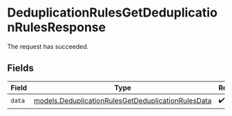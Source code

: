 # DeduplicationRulesGetDeduplicationRulesResponse

The request has succeeded.


## Fields

| Field                                                                                                          | Type                                                                                                           | Required                                                                                                       | Description                                                                                                    |
| -------------------------------------------------------------------------------------------------------------- | -------------------------------------------------------------------------------------------------------------- | -------------------------------------------------------------------------------------------------------------- | -------------------------------------------------------------------------------------------------------------- |
| `data`                                                                                                         | [models.DeduplicationRulesGetDeduplicationRulesData](../models/deduplicationrulesgetdeduplicationrulesdata.md) | :heavy_check_mark:                                                                                             | N/A                                                                                                            |